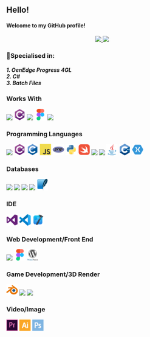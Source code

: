 <h2>Hello!</h2>
<h4>Welcome to my GitHub profile! </h4> 

<div align="center">
  <a href="https://github.com/raphaelfrei">
  <img height="180em" src="https://github-readme-stats-git-masterrstaa-rickstaa.vercel.app/api/top-langs/?username=raphaelfrei&layout=compact&langs_count=8&theme=dracula"/>
  <img height="180em" src="https://github-readme-stats-git-masterrstaa-rickstaa.vercel.app/api?username=raphaelfrei&show_icons=true&theme=dracula&include_all_commits=true&count_private=true"/>
</a></div>    

<h3>🥇Specialised in:</h3>
<h5>
1. OenEdge Progress 4GL <br>
2. C# <br>
3. Batch Files <br>
</h5>

<h3>Works With</h3>
<p float="left" align="left">
  <img src="https://yt3.googleusercontent.com/ytc/AL5GRJWI2l7AM0zJdXzNW8aYINIazTxIIPd-n6BwfEUocw=s900-c-k-c0x00ffffff-no-rj" width="30"/>
  <img src="https://github.com/devicons/devicon/blob/master/icons/csharp/csharp-original.svg" width="30"/>
  <img src="https://upload.wikimedia.org/wikipedia/commons/thumb/f/f1/Microsoft_Office_Access_%282019-present%29.svg/640px-Microsoft_Office_Access_%282019-present%29.svg.png" width="30"/>
  <img src="https://github.com/devicons/devicon/blob/master/icons/figma/figma-original.svg" width="30" /> 
  <img src="https://cdn-icons-png.flaticon.com/512/5969/5969346.png" width="30"/>
</p>

<h3>Programming Languages</h3>
<p float="left" align="left">
  <img src="https://yt3.googleusercontent.com/ytc/AL5GRJWI2l7AM0zJdXzNW8aYINIazTxIIPd-n6BwfEUocw=s900-c-k-c0x00ffffff-no-rj" width="30"/>
  <img src="https://github.com/devicons/devicon/blob/master/icons/csharp/csharp-original.svg" width="30" />
  <img src="https://github.com/devicons/devicon/blob/master/icons/c/c-original.svg" width="30" />
  <img src="https://github.com/devicons/devicon/blob/master/icons/javascript/javascript-original.svg" width="30"/>
  <img src="https://github.com/devicons/devicon/blob/master/icons/php/php-original.svg" width="30"/>
  <img src="https://github.com/devicons/devicon/blob/master/icons/python/python-original.svg" width="30"/>
  <img src="https://github.com/devicons/devicon/blob/master/icons/swift/swift-original.svg" width="30"/>
  <img src="https://creazilla-store.fra1.digitaloceanspaces.com/icons/3256481/file-type-cobol-icon-md.png" width="30"/>
  <img src="https://veriklick.com/wp-content/uploads/2021/12/Assembly.png" width="30"/>
  <img src="https://github.com/devicons/devicon/blob/master/icons/java/java-original.svg" width="30"/>
  <img src="https://github.com/devicons/devicon/blob/master/icons/cplusplus/cplusplus-original.svg" width="30"/>
  <img src="https://github.com/devicons/devicon/blob/master/icons/xamarin/xamarin-original.svg" width="30"/>
</p>

<h3>Databases</h3>
<p float="left" align="left">
  <img src="https://yt3.googleusercontent.com/ytc/AL5GRJWI2l7AM0zJdXzNW8aYINIazTxIIPd-n6BwfEUocw=s900-c-k-c0x00ffffff-no-rj" width="30"/>
  <img src="https://upload.wikimedia.org/wikipedia/commons/thumb/f/f1/Microsoft_Office_Access_%282019-present%29.svg/640px-Microsoft_Office_Access_%282019-present%29.svg.png" width="30"/>
  <img src="https://upload.wikimedia.org/wikipedia/commons/thumb/3/34/Microsoft_Office_Excel_%282019–present%29.svg/826px-Microsoft_Office_Excel_%282019–present%29.svg.png" width="30"/>
  <img src="https://cdn-icons-png.flaticon.com/512/337/337953.png" width="30"/>
  <img src="https://github.com/devicons/devicon/blob/master/icons/sqlite/sqlite-original.svg" width="30"/>

</p>

<h3>IDE</h3>
<p float="left" align="left">
  <img src="https://github.com/devicons/devicon/blob/master/icons/visualstudio/visualstudio-plain.svg" width="30"/>
  <img src="https://github.com/devicons/devicon/blob/master/icons/vscode/vscode-original.svg" width="30"/>
  <img src="https://github.com/devicons/devicon/blob/master/icons/xcode/xcode-original.svg" width="30"/>
</p>

<h3>Web Development/Front End</h3>
<p float="left" align="left">
  <img src="https://yt3.googleusercontent.com/ytc/AL5GRJWI2l7AM0zJdXzNW8aYINIazTxIIPd-n6BwfEUocw=s900-c-k-c0x00ffffff-no-rj" width="30"/>
  <img src="https://github.com/devicons/devicon/blob/master/icons/figma/figma-original.svg" width="30" /> 
  <img src="https://github.com/devicons/devicon/blob/master/icons/wordpress/wordpress-original.svg" width="30"/>
</p>

<h3>Game Development/3D Render</h3>
<p float="left" align="left">
  <img src="https://github.com/devicons/devicon/blob/master/icons/blender/blender-original.svg" width="30"/>
  <img src="https://cdn-icons-png.flaticon.com/512/5969/5969346.png" width="30"/>
  <img src="https://cdn2.steamgriddb.com/file/sgdb-cdn/icon/9a78493f50b3cf15df1b06f57675a14c.png" width="30"/>
</p>

<h3>Video/Image</h3>
<p float="left" align="left">
  <img src="https://github.com/devicons/devicon/blob/master/icons/premierepro/premierepro-original.svg" width="30"/>
  <img src="https://github.com/devicons/devicon/blob/master/icons/illustrator/illustrator-plain.svg" width="30"/>
  <img src="https://github.com/devicons/devicon/blob/master/icons/photoshop/photoshop-plain.svg" width="30"/>
</p>




